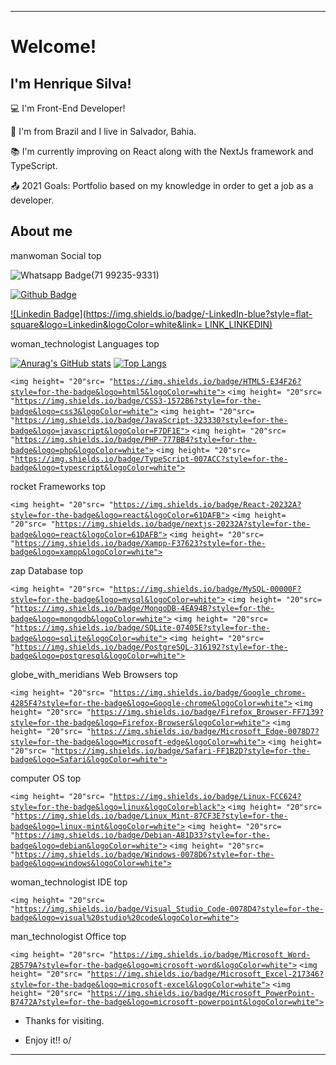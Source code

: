 ----------------------------------------------------------------------------

# Welcome!

 

## I'm Henrique Silva!

 
:computer: I'm Front-End Developer!

:house_with_garden: I'm from Brazil and I live in Salvador, Bahia.

:books: I'm currently improving on React along with the NextJs framework and TypeScript.

:outbox_tray: 2021 Goals: Portfolio based on my knowledge in order to get a job as a developer.

 

## About me



manwoman Social top

![Whatsapp Badge](https://img.shields.io/badge/WhatsApp-25D366?style=for-the-badge&logo=whatsapp&logoColor=white)(71 99235-9331)

[![Github Badge](https://img.shields.io/badge/-Github-000?style=flat-square&logo=Github&logoColor=white&link=LINK_GIT)](https://github.com/HenriqueMVSS)

[![Linkedin Badge](https://img.shields.io/badge/-LinkedIn-blue?style=flat-square&logo=Linkedin&logoColor=white&link= LINK_LINKEDIN)]( https://www.linkedin.com/in/henrique-silva-32b230191/ ) 

woman_technologist Languages top

[![Anurag's GitHub stats](https://github-readme-stats.vercel.app/api?username=HenriqueMVSS&show_icons=true&theme=radical)](https://github.com/HenriqueMVSS/github-readme-stats)
[![Top Langs](https://github-readme-stats.vercel.app/api/top-langs/?username=HenriqueMVSS)](https://github.com/HenriqueMVSS/github-readme-stats)

<code><img height= "20"src= "https://img.shields.io/badge/HTML5-E34F26?style=for-the-badge&logo=html5&logoColor=white"></code>
<code><img height= "20"src= "https://img.shields.io/badge/CSS3-1572B6?style=for-the-badge&logo=css3&logoColor=white"></code>
<code><img height= "20"src= "https://img.shields.io/badge/JavaScript-323330?style=for-the-badge&logo=javascript&logoColor=F7DF1E"></code>
<code><img height= "20"src= "https://img.shields.io/badge/PHP-777BB4?style=for-the-badge&logo=php&logoColor=white"></code>
<code><img height= "20"src= "https://img.shields.io/badge/TypeScript-007ACC?style=for-the-badge&logo=typescript&logoColor=white"></code>

rocket Frameworks top

<code><img height= "20"src= "https://img.shields.io/badge/React-20232A?style=for-the-badge&logo=react&logoColor=61DAFB"></code>
<code><img height= "20"src= "https://img.shields.io/badge/nextjs-20232A?style=for-the-badge&logo=react&logoColor=61DAFB"></code>
<code><img height= "20"src= "https://img.shields.io/badge/Xampp-F37623?style=for-the-badge&logo=xampp&logoColor=white"></code>

zap Database top

<code><img height= "20"src= "https://img.shields.io/badge/MySQL-00000F?style=for-the-badge&logo=mysql&logoColor=white"></code>
<code><img height= "20"src= "https://img.shields.io/badge/MongoDB-4EA94B?style=for-the-badge&logo=mongodb&logoColor=white"></code>
<code><img height= "20"src= "https://img.shields.io/badge/SQLite-07405E?style=for-the-badge&logo=sqlite&logoColor=white"></code>
<code><img height= "20"src= "https://img.shields.io/badge/PostgreSQL-316192?style=for-the-badge&logo=postgresql&logoColor=white"></code>

globe_with_meridians Web Browsers top

<code><img height= "20"src= "https://img.shields.io/badge/Google_chrome-4285F4?style=for-the-badge&logo=Google-chrome&logoColor=white"></code>
<code><img height= "20"src= "https://img.shields.io/badge/Firefox_Browser-FF7139?style=for-the-badge&logo=Firefox-Browser&logoColor=white"></code>
<code><img height= "20"src= "https://img.shields.io/badge/Microsoft_Edge-0078D7?style=for-the-badge&logo=Microsoft-edge&logoColor=white"></code>
<code><img height= "20"src= "https://img.shields.io/badge/Safari-FF1B2D?style=for-the-badge&logo=Safari&logoColor=white"></code>

computer OS top

<code><img height= "20"src= "https://img.shields.io/badge/Linux-FCC624?style=for-the-badge&logo=linux&logoColor=black"></code>
<code><img height= "20"src= "https://img.shields.io/badge/Linux_Mint-87CF3E?style=for-the-badge&logo=linux-mint&logoColor=white"></code>
<code><img height= "20"src= "https://img.shields.io/badge/Debian-A81D33?style=for-the-badge&logo=debian&logoColor=white"></code>
<code><img height= "20"src= "https://img.shields.io/badge/Windows-0078D6?style=for-the-badge&logo=windows&logoColor=white"></code>

woman_technologist IDE top

<code><img height= "20"src= "https://img.shields.io/badge/Visual_Studio_Code-0078D4?style=for-the-badge&logo=visual%20studio%20code&logoColor=white"></code>

man_technologist Office top

<code><img height= "20"src= "https://img.shields.io/badge/Microsoft_Word-2B579A?style=for-the-badge&logo=microsoft-word&logoColor=white"></code>
<code><img height= "20"src= "https://img.shields.io/badge/Microsoft_Excel-217346?style=for-the-badge&logo=microsoft-excel&logoColor=white"></code>
<code><img height= "20"src= "https://img.shields.io/badge/Microsoft_PowerPoint-B7472A?style=for-the-badge&logo=microsoft-powerpoint&logoColor=white"></code>

- Thanks for visiting.

- Enjoy it!! o/

----------------------------------------------------------------------------------
